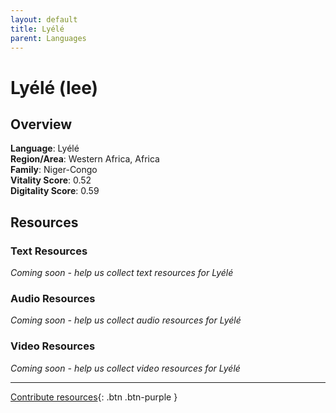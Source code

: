 ```yaml
---
layout: default
title: Lyélé
parent: Languages
---
```


# Lyélé (lee)

## Overview

**Language**: Lyélé  
**Region/Area**: Western Africa, Africa  
**Family**: Niger-Congo  
**Vitality Score**: 0.52  
**Digitality Score**: 0.59  

## Resources

### Text Resources
*Coming soon - help us collect text resources for Lyélé*

### Audio Resources
*Coming soon - help us collect audio resources for Lyélé*

### Video Resources
*Coming soon - help us collect video resources for Lyélé*

---

[Contribute resources](https://fairtrain.github.io/){: .btn .btn-purple }
